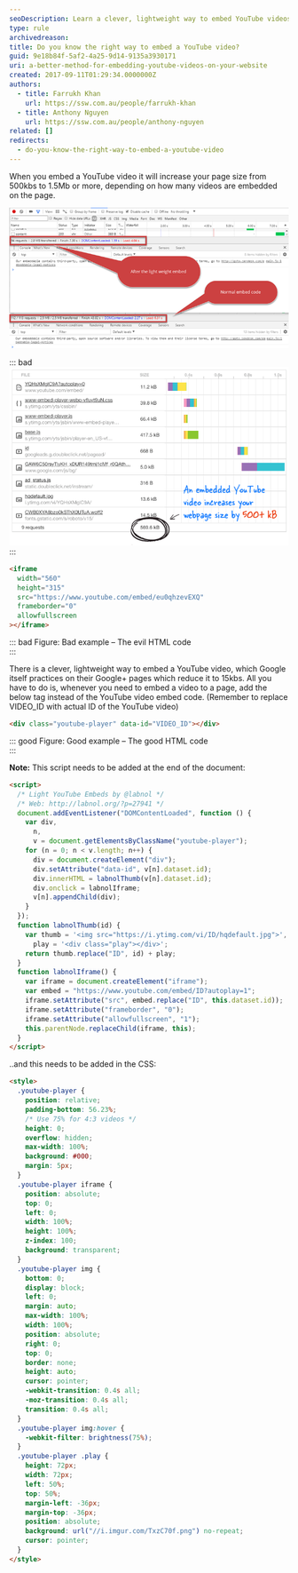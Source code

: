 ```yaml
---
seoDescription: Learn a clever, lightweight way to embed YouTube videos and reduce your page size from 500kb to 15kb!
type: rule
archivedreason:
title: Do you know the right way to embed a YouTube video?
guid: 9e18b84f-5af2-4a25-9d14-9135a3930171
uri: a-better-method-for-embedding-youtube-videos-on-your-website
created: 2017-09-11T01:29:34.0000000Z
authors:
  - title: Farrukh Khan
    url: https://ssw.com.au/people/farrukh-khan
  - title: Anthony Nguyen
    url: https://ssw.com.au/people/anthony-nguyen
related: []
redirects:
  - do-you-know-the-right-way-to-embed-a-youtube-video
---
```


When you embed a YouTube video it will increase your page size from 500kbs to 1.5Mb or more, depending on how many videos are embedded on the page.

<!--endintro-->

![Figure: A side by side comparison – everyone wants less requests and a smaller page size](video-embed-load-time.png)

::: bad  
![Figure: Bad example - Don’t add embed code directly from YouTube. For more details read "A Better Method for Embedding YouTube Videos on your Website"](video-embed-bad.png)  
:::

```html
<iframe
  width="560"
  height="315"
  src="https://www.youtube.com/embed/eu0qhzevEXQ"
  frameborder="0"
  allowfullscreen
></iframe>
```

::: bad
Figure: Bad example – The evil HTML code  
:::

There is a clever, lightweight way to embed a YouTube video, which Google itself practices on their Google+ pages which reduce it to 15kbs.
All you have to do is, whenever you need to embed a video to a page, add the below tag instead of the YouTube video embed code. (Remember to replace VIDEO_ID with actual ID of the YouTube video)

```html
<div class="youtube-player" data-id="VIDEO_ID"></div>
```

::: good
Figure: Good example – The good HTML code  
:::

**Note:** This script needs to be added at the end of the document:

```html
<script>
  /* Light YouTube Embeds by @labnol */
  /* Web: http://labnol.org/?p=27941 */
  document.addEventListener("DOMContentLoaded", function () {
    var div,
      n,
      v = document.getElementsByClassName("youtube-player");
    for (n = 0; n < v.length; n++) {
      div = document.createElement("div");
      div.setAttribute("data-id", v[n].dataset.id);
      div.innerHTML = labnolThumb(v[n].dataset.id);
      div.onclick = labnolIframe;
      v[n].appendChild(div);
    }
  });
  function labnolThumb(id) {
    var thumb = '<img src="https://i.ytimg.com/vi/ID/hqdefault.jpg">',
      play = '<div class="play"></div>';
    return thumb.replace("ID", id) + play;
  }
  function labnolIframe() {
    var iframe = document.createElement("iframe");
    var embed = "https://www.youtube.com/embed/ID?autoplay=1";
    iframe.setAttribute("src", embed.replace("ID", this.dataset.id));
    iframe.setAttribute("frameborder", "0");
    iframe.setAttribute("allowfullscreen", "1");
    this.parentNode.replaceChild(iframe, this);
  }
</script>
```

..and this needs to be added in the CSS:

```html
<style>
  .youtube-player {
    position: relative;
    padding-bottom: 56.23%;
    /* Use 75% for 4:3 videos */
    height: 0;
    overflow: hidden;
    max-width: 100%;
    background: #000;
    margin: 5px;
  }
  .youtube-player iframe {
    position: absolute;
    top: 0;
    left: 0;
    width: 100%;
    height: 100%;
    z-index: 100;
    background: transparent;
  }
  .youtube-player img {
    bottom: 0;
    display: block;
    left: 0;
    margin: auto;
    max-width: 100%;
    width: 100%;
    position: absolute;
    right: 0;
    top: 0;
    border: none;
    height: auto;
    cursor: pointer;
    -webkit-transition: 0.4s all;
    -moz-transition: 0.4s all;
    transition: 0.4s all;
  }
  .youtube-player img:hover {
    -webkit-filter: brightness(75%);
  }
  .youtube-player .play {
    height: 72px;
    width: 72px;
    left: 50%;
    top: 50%;
    margin-left: -36px;
    margin-top: -36px;
    position: absolute;
    background: url("//i.imgur.com/TxzC70f.png") no-repeat;
    cursor: pointer;
  }
</style>
```
